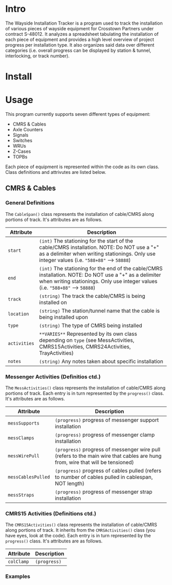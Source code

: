# Intro
The Wayside Installation Tracker is a program used to track the installation of various pieces of wayside equipment for Crosstown Partners under contract S-48012. It analyzes a spreadsheet tabulating the installation of each piece of equipment and provides a high level overview of project progress per installation type. It also organizes said data over different categories (i.e. overall progress can be displayed by station & tunnel, interlocking, or track number).

# Install

# Usage
This program currently supports seven different types of equipment:
- CMRS & Cables
- Axle Counters
- Signals
- Switches
- WRUs
- Z-Cases
- TOPBs

Each piece of equipment is represented within the code as its own class. Class definitions and attrivutes are listed below.

## CMRS & Cables
### General Definitions
The `CableSpan()` class represents the installation of cable/CMRS along portions of track. It's attributes are as follows.

| Attribute | Description |
|-----------|-------------|
|`start`| `(int)` The stationing for the start of the cable/CMRS installation. NOTE: Do NOT use a "+" as a delimiter when writing stationings. Only use integer values (i.e. `"588+88"` --> `58888`)|
|`end`| `(int)` The stationing for the end of the cable/CMRS installation. NOTE: Do NOT use a "+" as a delimiter when writing stationings. Only use integer values (i.e. `"588+88"` --> `58888`)|
|`track`| `(string)` The track the cable/CMRS is being installed on |
|`location`| `(string)` The station/tunnel name that the cable is being installed upon |
|`type`| `(string)` The type of CMRS being installed |
|`activities`| `**VARIES**` Represented by its own class depending on `type` (see MessActivities, CMRS15Activities, CMRS24Activities, TrayActivities) |
|`notes`| `(string)` Any notes taken about specific installation |

### Messenger Activities (Definitios ctd.)
The `MessActivities()` class represents the installation of cable/CMRS along portions of track. Each entry is in turn represented by the `progress()` class. It's attributes are as follows. 

| Attribute | Description |
|-----------|-------------|
|`messSupports`| `(progress)` progress of messenger support installation |
|`messClamps`|`(progress)` progress of messenger clamp installation |
|`messWirePull`|`(progress)` progress of messenger wire pull (refers to the main wire that cables are hung from, wire that will be tensioned) |
|`messCablesPulled`|`(progress)` progress of cables pulled (refers to number of cables pulled in cablespan, NOT length) |
|`messStraps`|`(progress)` progress of messenger strap installation |

### CMRS15 Activities (Definitions ctd.)
The `CMRS15Activities()` class represents the installation of cable/CMRS along portions of track. It inherits from the `CMRSActivities()` class (you have eyes, look at the code). Each entry is in turn represented by the `progress()` class. It's attributes are as follows. 

| Attribute | Description |
|-----------|-------------|
|`colClamp`|`(progress)` 
### Examples

